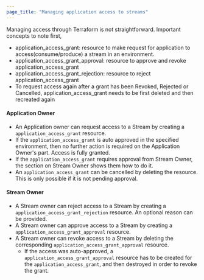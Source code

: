 ```yaml
---
page_title: "Managing application access to streams"
---
```


Managing access through Terraform is not straightforward.
Important concepts to note first,
- application_access_grant: resource to make request for application to access(consume/produce) a stream in an environment.
- application_access_grant_approval: resource to approve and revoke application_access_grant
- application_access_grant_rejection: resource to reject application_access_grant
- To request access again after a grant has been Revoked, Rejected or Cancelled, application_access_grant needs to be first deleted and then recreated again

#### Application Owner
- An Application owner can request access to a Stream by creating a `application_access_grant` resource.
- If the `application_access_grant` is auto approved in the specified environment, then no further action is required on the Application Owner's part. Access is fully granted.
- If the `application_access_grant` requires approval from Stream Owner, the section on Stream Owner shows them how to do it.
- An `application_access_grant` can be cancelled by deleting the resource. This is only possible if it is not pending approval.

#### Stream Owner
- A Stream owner can reject access to a Stream by creating a `application_access_grant_rejection` resource. An optional reason can be provided.
- A Stream owner can approve access to a Stream by creating a `application_access_grant_approval` resource. 
- A Stream owner can revoke access to a Stream by deleting the corresponding `application_access_grant_approval` resource.
  - If the access was auto-approved, a `application_access_grant_approval` resource has to be created for the `application_access_grant`, and then destroyed in order to revoke the grant.

